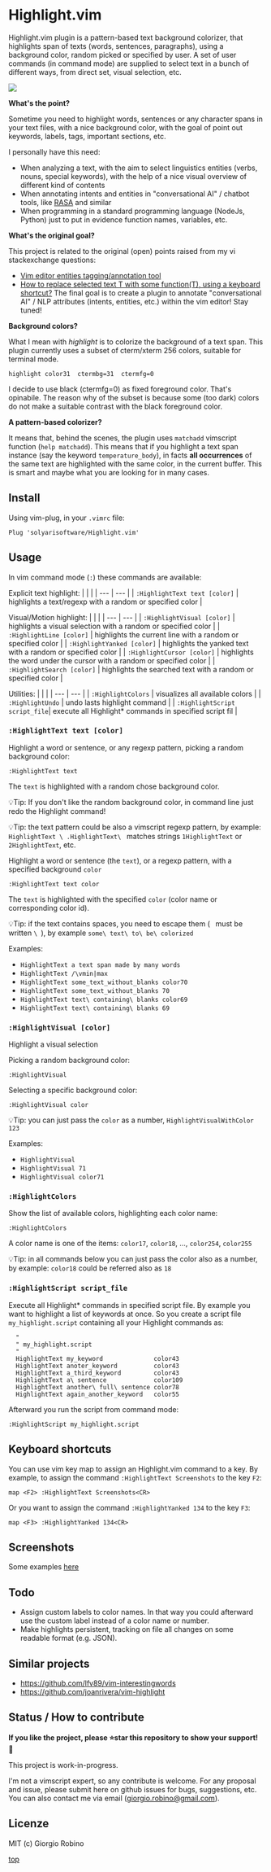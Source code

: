 # Highlight.vim

Highlight.vim plugin is a pattern-based text background colorizer, 
that highlights span of texts (words, sentences, paragraphs),
using a background color, random picked or specified by user.
A set of user commands (in command mode) are supplied to select text 
in a bunch of different ways, from direct set, visual selection, etc.

![](screenshots/screenshot-4.png)

**What's the point?**

Sometime you need to highlight words, sentences or any character spans in your text files, 
with a nice background color, with the goal of point out keywords, labels, tags, important sections, etc.

I personally have this need: 
- When analyzing a text, with the aim to select linguistics entities (verbs, nouns, special keywords), 
  with the help of a nice visual overview of different kind of contents
- When annotating intents and entities in "conversational AI" / chatbot tools, 
  like [RASA](www.rasa.com) and similar
- When programming in a standard programming language (NodeJs, Python) 
  just to put in evidence function names, variables, etc.

**What's the original goal?**

This project is related to the original (open) points raised from my vi stackexchange questions:

- [Vim editor entities tagging/annotation tool](https://vi.stackexchange.com/questions/34821/vim-editor-entities-tagging-annotation-tool) 
- [How to replace selected text T with some function(T), using a keyboard shortcut?](https://vi.stackexchange.com/questions/34823/how-to-replace-selected-text-t-with-some-functiont-using-a-keyboard-shortcut/34824#34824) 
The final goal is to create a plugin to annotate "conversational AI" / NLP attributes 
(intents, entities, etc.) within the vim editor! Stay tuned!

**Background colors?**

What I mean with *highlight* is to colorize the background of a text span.
This plugin currently uses a subset of cterm/xterm 256 colors, suitable for terminal mode.

    highlight color31  ctermbg=31  ctermfg=0

I decide to use black (ctermfg=0) as fixed foreground color. That's opinabile.
The reason why of the subset is because some (too dark) colors 
do not make a suitable contrast with the black foreground color. 

**A pattern-based colorizer?**

It means that, behind the scenes, the plugin uses `matchadd` vimscript function (`help matchadd`). 
This means that if you highlight a text span instance (say the keyword `temperature_body`), 
in facts **all occurrences** of the same text are highlighted with the same color, 
in the current buffer. This is smart and maybe what you are looking for in many cases. 


## Install

Using vim-plug, in your `.vimrc` file:

    Plug 'solyarisoftware/Highlight.vim'


## Usage

In vim command mode (`:`) these commands are available:

Explicit text highlight:
| <!-- -->                      |  <!-- -->                                                             |
| ---                           | ---                                                                   |
| `:HighlightText text [color]` | highlights a text/regexp with a random or specified color             |

Visual/Motion highlight:
| <!-- -->                      |  <!-- -->                                                             |
| ---                           | ---                                                                   |
| `:HighlightVisual [color]`    | highlights a visual selection  with a random or specified color       |
| `:HighlightLine [color]`      | highlights the current line with a random or specified color          |
| `:HighlightYanked [color]`    | highlights the yanked text with a random or specified color           |
| `:HighlightCursor [color]`    | highlights the word under the cursor with a random or specified color |
| `:HighlightSearch [color]`    | highlights the searched text with a random or specified color         |

Utilities:
| <!-- -->                      |  <!-- -->                                                             |
| ---                           | ---                                                                   |
| `:HighlightColors`            | visualizes all available colors                                       |
| `:HighlightUndo`              | undo lasts highlight command                                          |
| `:HighlightScript script_file`| execute all Highlight* commands in specified script fil               |


### `:HighlightText text [color]` 

Highlight a word or sentence, or any regexp pattern, picking a random background color:

    :HighlightText text

The `text` is highlighted with a random chose background color.

💡Tip:
If you don't like the random background color, 
in command line just redo the Highlight command!

💡Tip:
the text pattern could be also a vimscript regexp pattern, 
by example: `HighlightText \ .HighlightText\ ` 
matches strings ` 1HighlightText ` or  ` 2HighlightText `, etc. 

Highlight a word or sentence (the `text`), or a regexp pattern, with a specified background `color`

    :HighlightText text color

The `text` is highlighted with the specified `color` (color name or corresponding color id). 

💡Tip:
if the text contains spaces, you need to escape them (` ` must be written `\ `), 
by example `some\ text\ to\ be\ colorized`

Examples:
- `HighlightText a text span made by many words`
- `HighlightText /\vmin|max`
- `HighlightText some_text_without_blanks color70`
- `HighlightText some_text_without_blanks 70`
- `HighlightText text\ containing\ blanks color69`
- `HighlightText text\ containing\ blanks 69`


### `:HighlightVisual [color]` 

Highlight a visual selection

Picking a random background color:

    :HighlightVisual 

Selecting a specific background color:

    :HighlightVisual color

💡Tip: 
you can just pass the `color` as a number, `HighlightVisualWithColor 123`

Examples:
- `HighlightVisual`
- `HighlightVisual 71`
- `HighlightVisual color71`


### `:HighlightColors` 

Show the list of available colors, highlighting each color name:

    :HighlightColors

A color name is one of the items: 
`color17`, `color18`, ..., `color254`, `color255`

💡Tip:
in all commands below you can just pass the color also as a number, 
by example: `color18` could be referred also as `18`

### `:HighlightScript script_file` 

Execute all Highlight* commands in specified script file.
By example you want to highlight a list of keywords at once.
So you create a script file `my_highlight.script` containing all your Highlight commands as:

```
  "
  " my_highlight.script
  "
  HighlightText my_keyword              color43
  HighlightText anoter_keyword          color43
  HighlightText a_third_keyword         color43
  HighlightText a\ sentence             color109
  HighlightText another\ full\ sentence color78
  HighlightText again_another_keyword   color55
``` 

Afterward you run the script from command mode:

    :HighlightScript my_highlight.script


## Keyboard shortcuts
You can use vim key map to assign an Highlight.vim command to a key.
By example, to assign the command `:HighlightText Screenshots` to the key `F2`:

    map <F2> :HighlightText Screenshots<CR>

Or you want to assign the command `:HighlightYanked 134` to the key `F3`:

    map <F3> :HighlightYanked 134<CR>


## Screenshots

Some examples [here](screenshots/)


## Todo

- Assign custom labels to color names. 
  In that way you could afterward use the custom label instead of a color name or number.
- Make highlights persistent, tracking on file all changes on some readable format (e.g. JSON).


## Similar projects

- https://github.com/lfv89/vim-interestingwords
- https://github.com/joanrivera/vim-highlight


## Status / How to contribute

**If you like the project, please ⭐️star this repository to show your support! 🙏**

This project is work-in-progress.

I'm not a vimscript expert, so any contribute is welcome.
For any proposal and issue, please submit here on github issues for bugs, suggestions, etc.
You can also contact me via email (giorgio.robino@gmail.com).


## Licenze

MIT (c) Giorgio Robino


[top](#)
